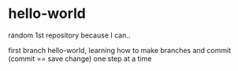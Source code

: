 # hello-world
random 1st repository because I can..

first branch hello-world, learning how to make branches and commit (commit == save change)
one step at a time
